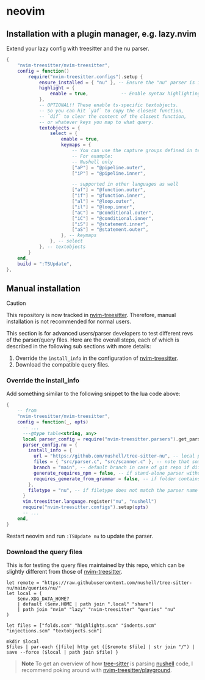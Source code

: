# neovim

## Installation with a plugin manager, e.g. lazy.nvim

Extend your lazy config with treesitter and the nu parser.

```lua
{
    "nvim-treesitter/nvim-treesitter",
    config = function()
        require("nvim-treesitter.configs").setup {
            ensure_installed = { "nu" }, -- Ensure the "nu" parser is installed
            highlight = {
                enable = true,            -- Enable syntax highlighting
            },
            -- OPTIONAL!! These enable ts-specific textobjects.
            -- So you can hit `yaf` to copy the closest function,
            -- `dif` to clear the content of the closest function,
            -- or whatever keys you map to what query.
            textobjects = {
                select = {
                    enable = true,
                    keymaps = {
                        -- You can use the capture groups defined in textobjects.scm
                        -- For example:
                        -- Nushell only
                        ["aP"] = "@pipeline.outer",
                        ["iP"] = "@pipeline.inner",

                        -- supported in other languages as well
                        ["af"] = "@function.outer",
                        ["if"] = "@function.inner",
                        ["al"] = "@loop.outer",
                        ["il"] = "@loop.inner",
                        ["aC"] = "@conditional.outer",
                        ["iC"] = "@conditional.inner",
                        ["iS"] = "@statement.inner",
                        ["aS"] = "@statement.outer",
                    }, -- keymaps
                }, -- select
            }, -- textobjects
        }
    end,
    build = ":TSUpdate",
},
```

## Manual installation

> [!CAUTION]
>
> This repository is now tracked in [nvim-treesitter].
> Therefore, manual installation is not recommended for normal users.
>
> This section is for advanced users/parser developers to test different revs of the parser/query files.
> Here are the overall steps, each of which is described in the following sub sections with more details:
>
> 1. Override the `install_info` in the configuration of [nvim-treesitter].
> 2. Download the compatible query files.

### Override the install_info

Add something similar to the following snippet to the lua code above:

```lua
{
    -- from
    "nvim-treesitter/nvim-treesitter",
    config = function(_, opts)
      -- ...
      ---@type table<string, any>
      local parser_config = require("nvim-treesitter.parsers").get_parser_configs()
      parser_config.nu = {
        install_info = {
          url = "https://github.com/nushell/tree-sitter-nu", -- local path or git repo
          files = { "src/parser.c", "src/scanner.c" }, -- note that some parsers also require src/scanner.c or src/scanner.cc
          branch = "main", -- default branch in case of git repo if different from master
          generate_requires_npm = false, -- if stand-alone parser without npm dependencies
          requires_generate_from_grammar = false, -- if folder contains pre-generated src/parser.c
        },
        filetype = "nu", -- if filetype does not match the parser name
      }
      vim.treesitter.language.register("nu", "nushell")
      require("nvim-treesitter.configs").setup(opts)
      -- ...
    end,
}
```

Restart neovim and run `:TSUpdate nu` to update the parser.

### Download the query files

This is for testing the query files maintained by this repo, which can be slightly different from those of [nvim-treesitter].

```nu
let remote = "https://raw.githubusercontent.com/nushell/tree-sitter-nu/main/queries/nu/"
let local = (
    $env.XDG_DATA_HOME?
    | default ($env.HOME | path join ".local" "share")
    | path join "nvim" "lazy" "nvim-treesitter" "queries" "nu"
)

let files = ["folds.scm" "highlights.scm" "indents.scm" "injections.scm" "textobjects.scm"]

mkdir $local
$files | par-each {|file| http get ([$remote $file] | str join "/") | save --force ($local | path join $file) }
```

> **Note**
> To get an overview of how [tree-sitter] is parsing [nushell] code, I recommend
> poking around with [nvim-treesitter/playground].

[tree-sitter]: https://tree-sitter.github.io/tree-sitter/
[nvim-treesitter]: https://github.com/nvim-treesitter/nvim-treesitter
[nvim-treesitter/playground]: https://github.com/nvim-treesitter/playground
[nushell]: https://github.com/nushell/nushell
